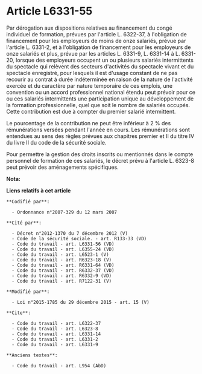 # Article L6331-55

Par dérogation aux dispositions relatives au financement du congé individuel de formation, prévues par l'article L. 6322-37,
à l'obligation de financement pour les employeurs de moins de onze salariés, prévue par l'article L. 6331-2, et à
l'obligation de financement pour les employeurs de onze salariés et plus, prévue par les articles L. 6331-9, L. 6331-14 à L.
6331-20, lorsque des employeurs occupent un ou plusieurs salariés intermittents du spectacle qui relèvent des secteurs
d'activités du spectacle vivant et du spectacle enregistré, pour lesquels il est d'usage constant de ne pas recourir au
contrat à durée indéterminée en raison de la nature de l'activité exercée et du caractère par nature temporaire de ces
emplois, une convention ou un accord professionnel national étendu peut prévoir pour ce ou ces salariés intermittents une
participation unique au développement de la formation professionnelle, quel que soit le nombre de salariés occupés. Cette
contribution est due à compter du premier salarié intermittent. 

Le pourcentage de la contribution ne peut être inférieur à 2 % des rémunérations versées pendant l'année en cours. Les
rémunérations sont entendues au sens des règles prévues aux chapitres premier et II du titre IV du livre II du code de la
sécurité sociale. 

Pour permettre la gestion des droits inscrits ou mentionnés dans le compte personnel de formation de ces salariés, le décret
prévu à l'article L. 6323-8 peut prévoir des aménagements spécifiques.

**Nota:**



**Liens relatifs à cet article**

	**Codifié par**:

	  - Ordonnance n°2007-329 du 12 mars 2007

	**Cité par**:

	  - Décret n°2012-1370 du 7 décembre 2012 (V)
	  - Code de la sécurité sociale. - art. R133-33 (VD)
	  - Code du travail - art. L6331-56 (VD)
	  - Code du travail - art. L6355-24 (VD)
	  - Code du travail - art. L6523-1 (V)
	  - Code du travail - art. R6323-18 (V)
	  - Code du travail - art. R6331-64 (VD)
	  - Code du travail - art. R6332-37 (VD)
	  - Code du travail - art. R6332-9 (VD)
	  - Code du travail - art. R7122-31 (V)

	**Modifié par**:

	  - Loi n°2015-1785 du 29 décembre 2015 - art. 15 (V)

	**Cite**:

	  - Code du travail - art. L6322-37
	  - Code du travail - art. L6323-8
	  - Code du travail - art. L6331-14
	  - Code du travail - art. L6331-2
	  - Code du travail - art. L6331-9

	**Anciens textes**:

	  - Code du travail - art. L954 (AbD)
